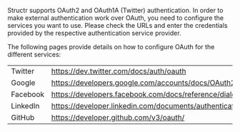 Structr supports OAuth2 and OAuth1A (Twitter) authentication. In order to make external authentication work over OAuth, you need to configure the services you want to use. Please check the URLs and enter the credentials provided by the respective authentication service provider.

The following pages provide details on how to configure OAuth for the different services:

<table>
  <tbody>
    <tr>
      <td>Twitter</td>
      <td><a href="https://dev.twitter.com/docs/auth/oauth">https://dev.twitter.com/docs/auth/oauth</a></td>
    </tr>
    <tr>
      <td>Google</td>
      <td><a href="https://developers.google.com/accounts/docs/OAuth2">https://developers.google.com/accounts/docs/OAuth2</a></td>
    </tr>
    <tr>
      <td>Facebook</td>
      <td><a href="https://developers.facebook.com/docs/reference/dialogs/oauth/">https://developers.facebook.com/docs/reference/dialogs/oauth/</a></td>
    </tr>
    <tr>
      <td>LinkedIn</td>
      <td><a href="https://developer.linkedin.com/documents/authentication">https://developer.linkedin.com/documents/authentication</a></td>
    </tr>
    <tr>
      <td>GitHub</td>
      <td><a href="https://developer.github.com/v3/oauth/">https://developer.github.com/v3/oauth/</a></td>
    </tr>
  </tbody>
</table>
